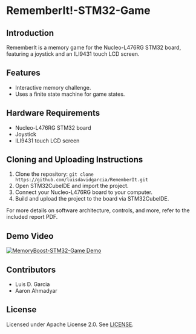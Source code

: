 # RememberIt!-STM32-Game

## Introduction
RememberIt is a memory game for the Nucleo-L476RG STM32 board, featuring a joystick and an ILI9431 touch LCD screen.

## Features
- Interactive memory challenge.
- Uses a finite state machine for game states.

## Hardware Requirements
- Nucleo-L476RG STM32 board
- Joystick
- ILI9431 touch LCD screen

## Cloning and Uploading Instructions
1. Clone the repository: `git clone https://github.com/luisdavidgarcia/RememberIt.git`
2. Open STM32CubeIDE and import the project.
3. Connect your Nucleo-L476RG board to your computer.
4. Build and upload the project to the board via STM32CubeIDE.

For more details on software architecture, controls, and more, refer to the included report PDF.

## Demo Video
[![MemoryBoost-STM32-Game Demo](http://img.youtube.com/vi/wnwDgJ2IOxY/0.jpg)](http://www.youtube.com/watch?v=wnwDgJ2IOxY "MemoryBoost-STM32-Game Demo")

## Contributors
- Luis D. Garcia
- Aaron Ahmadyar

## License
Licensed under Apache License 2.0. See [LICENSE](LICENSE).
